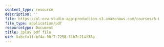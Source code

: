 ```yaml
---
content_type: resource
description: ''
file: https://ol-ocw-studio-app-production.s3.amazonaws.com/courses/6-042j-mathematics-for-computer-science-spring-2015/8abcfa1fbf4a00f7725831b7c214f38a_KFcodn4qfrQ.pdf
file_type: application/pdf
resourcetype: Document
title: 3play pdf file
uid: 8abcfa1f-bf4a-00f7-7258-31b7c214f38a
---
```

